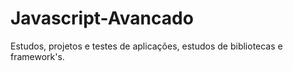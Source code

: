 # Javascript-Avancado
 Estudos, projetos e testes de aplicações, estudos de bibliotecas e framework's.
